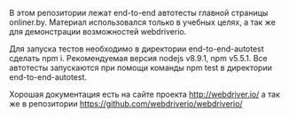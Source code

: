 В этом репозитории лежат end-to-end автотесты главной страницы onliner.by.
Материал использовался только в учебных целях, а так же для демонстрации возможностей webdriverio.

Для запуска тестов необходимо в директории end-to-end-autotest сделать npm i.
Рекомендуемая версия nodejs v8.9.1, npm v5.5.1.
Все автотесты запускаются при помощи команды npm test в директории end-to-end-autotest.

Хорошая документация есть на сайте проекта http://webdriver.io/
а так же в репозитории https://github.com/webdriverio/webdriverio/
